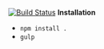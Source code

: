 [![Build Status](https://semaphoreci.com/api/v1/projects/45cd48e8-eb86-41cf-b857-5ef49b3843cc/896761/badge.svg)](https://semaphoreci.com/alistair/green-rooms)
**Installation**
- `npm install .`
- `gulp`
